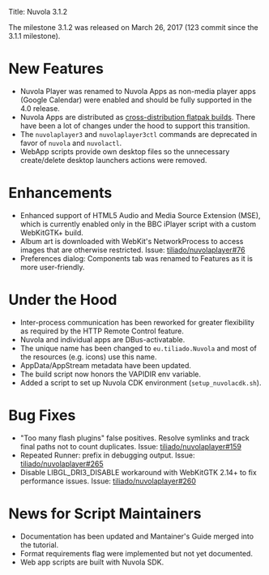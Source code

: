 Title: Nuvola 3.1.2

The milestone 3.1.2 was released on March 26, 2017 (123 commit since the 3.1.1 milestone).

# New Features

  * Nuvola Player was renamed to Nuvola Apps as non-media player apps (Google Calendar) were enabled
    and should be fully supported in the 4.0 release.
  * Nuvola Apps are distributed as [cross-distribution flatpak builds](https://nuvola.tiliado.eu/).
    There have been a lot of changes under the hood to support this transition.
  * The `nuvolaplayer3` and `nuvolaplayer3ctl` commands are deprecated in favor of `nuvola` and `nuvolactl`.
  * WebApp scripts provide own desktop files so the unnecessary create/delete desktop launchers actions
    were removed.

# Enhancements

  * Enhanced support of HTML5 Audio and Media Source Extension (MSE), which is currently enabled only
    in the BBC iPlayer script with a custom WebKitGTK+ build.
  * Album art is downloaded with WebKit's NetworkProcess to access images that are otherwise restricted.
    Issue: [tiliado/nuvolaplayer#76](https://github.com/tiliado/nuvolaplayer/issues/76)
  * Preferences dialog: Components tab was renamed to Features as it is more user-friendly.

# Under the Hood

  * Inter-process communication has been reworked for greater flexibility as required by the HTTP Remote Control
    feature.
  * Nuvola and individual apps are DBus-activatable.
  * The unique name has been changed to `eu.tiliado.Nuvola` and most of the resources (e.g. icons) use this name.
  * AppData/AppStream metadata have been updated.
  * The build script now honors the VAPIDIR env variable.
  * Added a script to set up Nuvola CDK environment (`setup_nuvolacdk.sh`).

# Bug Fixes

  * "Too many flash plugins" false positives. Resolve symlinks and track final paths not to count duplicates.
    Issue: [tiliado/nuvolaplayer#159](https://github.com/tiliado/nuvolaplayer/issues/159)
  * Repeated Runner: prefix in debugging output. Issue: [tiliado/nuvolaplayer#265](https://github.com/tiliado/nuvolaplayer/issues/265)
  * Disable LIBGL_DRI3_DISABLE workaround with WebKitGTK 2.14+ to fix performance issues.
    Issue: [tiliado/nuvolaplayer#260](https://github.com/tiliado/nuvolaplayer/issues/260)

# News for Script Maintainers

  * Documentation has been updated and Mantainer's Guide merged into the tutorial.
  * Format requirements flag were implemented but not yet documented.
  * Web app scripts are built with Nuvola SDK.
